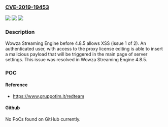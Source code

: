 ### [CVE-2019-19453](https://cve.mitre.org/cgi-bin/cvename.cgi?name=CVE-2019-19453)
![](https://img.shields.io/static/v1?label=Product&message=n%2Fa&color=blue)
![](https://img.shields.io/static/v1?label=Version&message=n%2Fa&color=blue)
![](https://img.shields.io/static/v1?label=Vulnerability&message=n%2Fa&color=brighgreen)

### Description

Wowza Streaming Engine before 4.8.5 allows XSS (issue 1 of 2). An authenticated user, with access to the proxy license editing is able to insert a malicious payload that will be triggered in the main page of server settings. This issue was resolved in Wowza Streaming Engine 4.8.5.

### POC

#### Reference
- https://www.gruppotim.it/redteam

#### Github
No PoCs found on GitHub currently.

